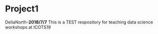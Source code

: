 
# Project1
DeliaNorth-**2018/7/7**
This is a TEST respository for teaching data science workshops at ICOTS19
